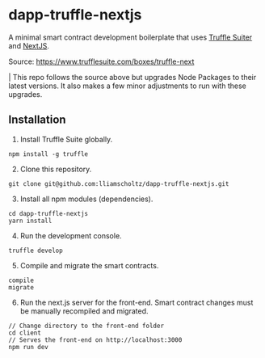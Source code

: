 # dapp-truffle-nextjs
A minimal smart contract development boilerplate that uses [Truffle Suiter](https://www.trufflesuite.com/) and [NextJS](https://nextjs.org/).

Source: https://www.trufflesuite.com/boxes/truffle-next

| This repo follows the source above but upgrades Node Packages to their latest versions. It also makes a few minor adjustments to run with these upgrades.

## Installation

1. Install Truffle Suite globally.
```
npm install -g truffle
```
2. Clone this repository.
```
git clone git@github.com:lliamscholtz/dapp-truffle-nextjs.git
```
3. Install all npm modules (dependencies).
```
cd dapp-truffle-nextjs
yarn install
```
4. Run the development console.
```
truffle develop
```
5. Compile and migrate the smart contracts.
```
compile
migrate
```
6. Run the next.js server for the front-end. Smart contract changes must be manually recompiled and migrated.
```
// Change directory to the front-end folder
cd client
// Serves the front-end on http://localhost:3000
npm run dev
```